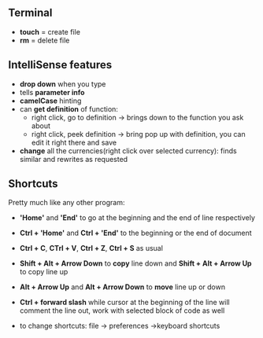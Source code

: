 <!-- Traversy VSCode Intro and Setup -->

## Terminal

- **touch** = create file
- **rm** = delete file

## IntelliSense features

- **drop down** when you type
- tells **parameter info**
- **camelCase** hinting
- can **get definition** of function:
  - right click, go to definition -> brings down to the function you ask about
  - right click, peek definition -> bring pop up with definition, you can edit it right there and save
- **change** all the currencies(right click over selected currency): finds similar and rewrites as requested

## Shortcuts

Pretty much like any other program:

- **'Home'** and **'End'** to go at the beginning and the end of line respectively
- **Ctrl + 'Home'** and **Ctrl + 'End'** to the beginning or the end of document

- **Ctrl + C**, **CTrl + V**, **Ctrl + Z**, **Ctrl + S** as usual
- **Shift + Alt + Arrow Down** to **copy** line down and **Shift + Alt + Arrow Up** to copy line up

- **Alt + Arrow Up** and **Alt + Arrow Down** to **move** line up or down

- **Ctrl + forward slash** while cursor at the beginning of the line will comment the line out, work with selected block of code as well

- to change shortcuts:
  file -> preferences ->keyboard shortcuts
